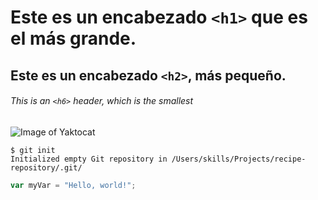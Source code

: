 # Este es un encabezado `<h1>` que es el más grande.

## Este es un encabezado `<h2>`, más pequeño.

###### This is an `<h6>` header, which is the smallest

![Image of Yaktocat](https://octodex.github.com/images/yaktocat.png)

```
$ git init
Initialized empty Git repository in /Users/skills/Projects/recipe-repository/.git/
```

``` javascript
var myVar = "Hello, world!";
```
